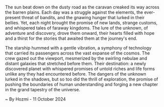 
The sun beat down on the dusty road as the caravan creaked its way across the barren plains. Each day was a struggle against the elements, the ever-present threat of bandits, and the gnawing hunger that lurked in their bellies. Yet, each night brought the promise of new lands, strange customs, and whispered tales of faraway kingdoms. The lure of the unknown, of adventure and discovery, drove them onward, their hearts filled with hope and a thirst for the stories that awaited them at the journey's end.

The starship hummed with a gentle vibration, a symphony of technology that carried its passengers across the vast expanse of the cosmos. The crew gazed out the viewport, mesmerized by the swirling nebulae and distant galaxies that stretched before them. Their destination: a newly discovered planet with whispered promises of untold riches and life forms unlike any they had encountered before. The dangers of the unknown lurked in the shadows, but so too did the thrill of exploration, the promise of pushing the boundaries of human understanding and forging a new chapter in the grand tapestry of the universe. 

~ By Hozmi - 11 October 2024
